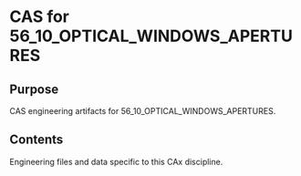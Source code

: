# CAS for 56_10_OPTICAL_WINDOWS_APERTURES

## Purpose
CAS engineering artifacts for 56_10_OPTICAL_WINDOWS_APERTURES.

## Contents
Engineering files and data specific to this CAx discipline.
